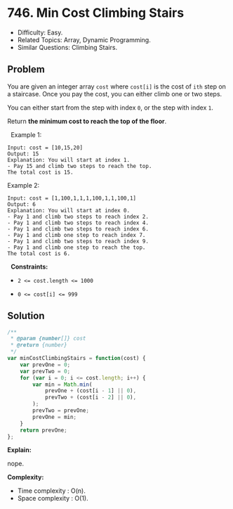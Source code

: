 # 746. Min Cost Climbing Stairs

- Difficulty: Easy.
- Related Topics: Array, Dynamic Programming.
- Similar Questions: Climbing Stairs.

## Problem

You are given an integer array `cost` where `cost[i]` is the cost of `ith` step on a staircase. Once you pay the cost, you can either climb one or two steps.

You can either start from the step with index `0`, or the step with index `1`.

Return **the minimum cost to reach the top of the floor**.

 
Example 1:

```
Input: cost = [10,15,20]
Output: 15
Explanation: You will start at index 1.
- Pay 15 and climb two steps to reach the top.
The total cost is 15.
```

Example 2:

```
Input: cost = [1,100,1,1,1,100,1,1,100,1]
Output: 6
Explanation: You will start at index 0.
- Pay 1 and climb two steps to reach index 2.
- Pay 1 and climb two steps to reach index 4.
- Pay 1 and climb two steps to reach index 6.
- Pay 1 and climb one step to reach index 7.
- Pay 1 and climb two steps to reach index 9.
- Pay 1 and climb one step to reach the top.
The total cost is 6.
```

 
**Constraints:**


	
- `2 <= cost.length <= 1000`
	
- `0 <= cost[i] <= 999`



## Solution

```javascript
/**
 * @param {number[]} cost
 * @return {number}
 */
var minCostClimbingStairs = function(cost) {
    var prevOne = 0;
    var prevTwo = 0;
    for (var i = 0; i <= cost.length; i++) {
        var min = Math.min(
            prevOne + (cost[i - 1] || 0),
            prevTwo + (cost[i - 2] || 0),
        );
        prevTwo = prevOne;
        prevOne = min;
    }
    return prevOne;
};
```

**Explain:**

nope.

**Complexity:**

* Time complexity : O(n).
* Space complexity : O(1).
